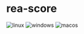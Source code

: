 # rea-score

![linux](https://github.com/Levitanus/rea-score-rs/actions/workflows/build-linux.yml/badge.svg)
![windows](https://github.com/Levitanus/rea-score-rs/actions/workflows/build-windows.yml/badge.svg)
![macos](https://github.com/Levitanus/rea-score-rs/actions/workflows/build-macos.yml/badge.svg)
